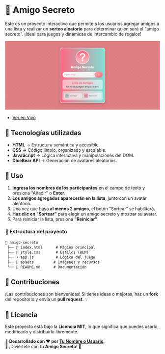 # 🎁 Amigo Secreto

Este es un proyecto interactivo que permite a los usuarios agregar amigos a una lista y realizar un **sorteo aleatorio** para determinar quién será el "amigo secreto". ¡Ideal para juegos y dinámicas de intercambio de regalos!

<img src="assets/preview.jpg"></img>

- [Ver en Vivo](https://blackpachamame.github.io/javascript-100-proyectos/05-amigo-secreto/)

## 🎨 Tecnologías utilizadas

- **HTML** → Estructura semántica y accesible.
- **CSS** → Código limpio, organizado y escalable.
- **JavaScript** → Lógica interactiva y manipulaciones del DOM.
- **DiceBear API** → Generación de avatares aleatorios.

## 🎯 Uso

1. **Ingresa los nombres de los participantes** en el campo de texto y presiona "Añadir" o **Enter**.
2. **Los amigos agregados aparecerán en la lista**, junto con un avatar aleatorio.
3. Una vez que haya **al menos 2 amigos**, el botón "Sortear" se habilitará.
4. **Haz clic en "Sortear"** para elegir un amigo secreto y mostrar su avatar.
5. Para reiniciar la lista, presiona **"Reiniciar"**.

### 📌 Estructura del proyecto

```
📂 amigo-secreto
 ├── 📄 index.html      # Página principal
 ├── 🎨 style.css       # Estilos (BEM)
 ├── ⚡ app.js          # Lógica del juego
 ├── 📂 assets         # Imágenes y recursos
 └── 📜 README.md      # Documentación
```

## 🎁 Contribuciones

¡Las contribuciones son bienvenidas! Si tienes ideas o mejoras, haz un **fork** del repositorio y envía un **pull request**. 💡

## 📜 Licencia

Este proyecto está bajo la **Licencia MIT**, lo que significa que puedes usarlo, modificarlo y distribuirlo libremente.
  
📌 **Desarrollado con ❤️ por [Tu Nombre o Usuario](https://github.com/tu-usuario).**  
🎉 ¡Diviértete con tu **Amigo Secreto**! 🎁
